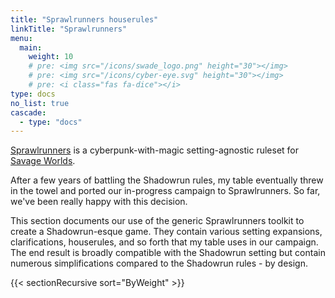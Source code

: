 ```yaml
---
title: "Sprawlrunners houserules"
linkTitle: "Sprawlrunners"
menu:
  main:
    weight: 10
    # pre: <img src="/icons/swade_logo.png" height="30"></img>
    # pre: <img src="/icons/cyber-eye.svg" height="30"></img>
    # pre: <i class="fas fa-dice"></i>
type: docs
no_list: true
cascade:
  - type: "docs"
---
```


[Sprawlrunners](https://www.drivethrurpg.com/product/334278/Sprawlrunners?affiliate_id=313188) is a cyberpunk-with-magic setting-agnostic ruleset for [Savage Worlds](https://www.peginc.com/product-category/savage-worlds/). 

After a few years of battling the Shadowrun rules, my table eventually threw in the towel and ported our in-progress campaign to Sprawlrunners. So far, we've been really happy with this decision.

This section documents our use of the generic Sprawlrunners toolkit to create a Shadowrun-esque game. They contain various setting expansions, clarifications, houserules, and so forth that my table uses in our campaign. The end result is broadly compatible with the Shadowrun setting but contain numerous simplifications compared to the Shadowrun rules - by design. 

{{< sectionRecursive sort="ByWeight" >}}

<!-- this from https://learn.netlify.app/en/shortcodes/children/ -->
<!-- works ok but needs styling -->
<!-- {{< children description="true" depth=999 sort="weight" style="li" >}} -->
